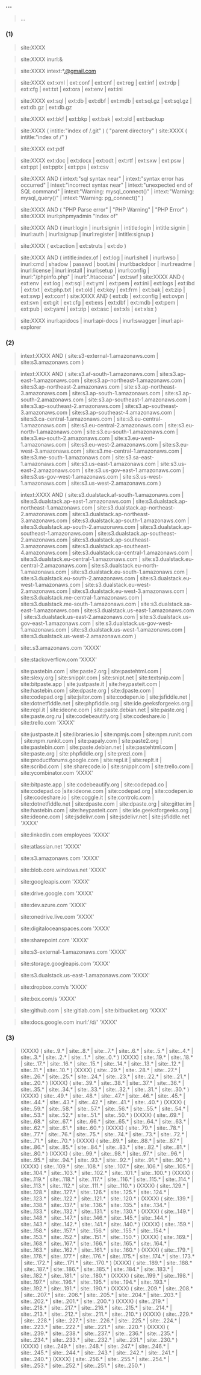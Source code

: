 ### ...

> ...

### (1)

> site:XXXX  

> site:XXXX  inurl:&

> site:XXXX  intext:*.@gmail.com

> site:XXXX  ext:xml | ext:conf | ext:cnf | ext:reg | ext:inf | ext:rdp | ext:cfg | ext:txt | ext:ora | ext:env | ext:ini

> site:XXXX  ext:sql | ext:db | ext:dbf | ext:mdb | ext:sql.gz | ext:sql.gz | ext:db.gz | ext:db.gz

> site:XXXX  ext:bkf | ext:bkp | ext:bak | ext:old | ext:backup

> site:XXXX  ( intitle:"index of /.git" ) ( "parent directory" )
> site:XXXX  ( intitle:"index of /" )

> site:XXXX  ext:pdf

> site:XXXX  ext:doc | ext:docx | ext:odt | ext:rtf | ext:sxw | ext:psw | ext:ppt | ext:pptx | ext:pps | ext:csv

> site:XXXX  AND ( intext:"sql syntax near" | intext:"syntax error has occurred" | intext:"incorrect syntax near" | intext:"unexpected end of SQL command" | intext:"Warning: mysql_connect()" | intext:"Warning: mysql_query()" | intext:"Warning: pg_connect()" )

> site:XXXX  AND ( "PHP Parse error" | "PHP Warning" | "PHP Error" )
> site:XXXX  inurl:phpmyadmin "Index of" 

> site:XXXX  AND ( inurl:login | inurl:signin | intitle:login | intitle:signin | inurl:auth | inurl:signup | inurl:register | intitle:signup )

> site:XXXX  ( ext:action | ext:struts | ext:do )

> site:XXXX  AND ( intitle:index.of | ext:log | inurl:shell | inurl:wso | inurl:cmd | shadow | passwd | boot.ini | inurl:backdoor | inurl:readme | inurl:license | inurl:install | inurl:setup | inurl:config | inurl:"/phpinfo.php" | inurl:".htaccess" | ext:swf )
> site:XXXX  AND ( ext:env | ext:log | ext:sql | ext:yml | ext:pem | ext:ini | ext:logs | ext:ibd | ext:txt | ext:php.txt | ext:old | ext:key | ext:frm | ext:bak | ext:zip | ext:swp | ext:conf )
> site:XXXX  AND ( ext:db | ext:config | ext:ovpn | ext:svn | ext:git | ext:cfg | ext:exs | ext:dbf | ext:mdb | ext:pem | ext:pub | ext:yaml | ext:zip | ext:asc | ext:xls | ext:xlsx )

> site:XXXX  inurl:apidocs | inurl:api-docs | inurl:swagger | inurl:api-explorer

### (2)

> intext:XXXX AND ( site:s3-external-1.amazonaws.com | site:s3.amazonaws.com )

> intext:XXXX AND ( site:s3.af-south-1.amazonaws.com | site:s3.ap-east-1.amazonaws.com | site:s3.ap-northeast-1.amazonaws.com | site:s3.ap-northeast-2.amazonaws.com | site:s3.ap-northeast-3.amazonaws.com | site:s3.ap-south-1.amazonaws.com | site:s3.ap-south-2.amazonaws.com | site:s3.ap-southeast-1.amazonaws.com | site:s3.ap-southeast-2.amazonaws.com | site:s3.ap-southeast-3.amazonaws.com | site:s3.ap-southeast-4.amazonaws.com | site:s3.ca-central-1.amazonaws.com | site:s3.eu-central-1.amazonaws.com | site:s3.eu-central-2.amazonaws.com | site:s3.eu-north-1.amazonaws.com | site:s3.eu-south-1.amazonaws.com | site:s3.eu-south-2.amazonaws.com | site:s3.eu-west-1.amazonaws.com | site:s3.eu-west-2.amazonaws.com | site:s3.eu-west-3.amazonaws.com | site:s3.me-central-1.amazonaws.com | site:s3.me-south-1.amazonaws.com | site:s3.sa-east-1.amazonaws.com | site:s3.us-east-1.amazonaws.com | site:s3.us-east-2.amazonaws.com | site:s3.us-gov-east-1.amazonaws.com | site:s3.us-gov-west-1.amazonaws.com | site:s3.us-west-1.amazonaws.com | site:s3.us-west-2.amazonaws.com )

> intext:XXXX AND ( site:s3.dualstack.af-south-1.amazonaws.com | site:s3.dualstack.ap-east-1.amazonaws.com | site:s3.dualstack.ap-northeast-1.amazonaws.com | site:s3.dualstack.ap-northeast-2.amazonaws.com | site:s3.dualstack.ap-northeast-3.amazonaws.com | site:s3.dualstack.ap-south-1.amazonaws.com | site:s3.dualstack.ap-south-2.amazonaws.com | site:s3.dualstack.ap-southeast-1.amazonaws.com | site:s3.dualstack.ap-southeast-2.amazonaws.com | site:s3.dualstack.ap-southeast-3.amazonaws.com | site:s3.dualstack.ap-southeast-4.amazonaws.com | site:s3.dualstack.ca-central-1.amazonaws.com | site:s3.dualstack.eu-central-1.amazonaws.com | site:s3.dualstack.eu-central-2.amazonaws.com | site:s3.dualstack.eu-north-1.amazonaws.com | site:s3.dualstack.eu-south-1.amazonaws.com | site:s3.dualstack.eu-south-2.amazonaws.com | site:s3.dualstack.eu-west-1.amazonaws.com | site:s3.dualstack.eu-west-2.amazonaws.com | site:s3.dualstack.eu-west-3.amazonaws.com | site:s3.dualstack.me-central-1.amazonaws.com | site:s3.dualstack.me-south-1.amazonaws.com | site:s3.dualstack.sa-east-1.amazonaws.com | site:s3.dualstack.us-east-1.amazonaws.com | site:s3.dualstack.us-east-2.amazonaws.com | site:s3.dualstack.us-gov-east-1.amazonaws.com | site:s3.dualstack.us-gov-west-1.amazonaws.com | site:s3.dualstack.us-west-1.amazonaws.com | site:s3.dualstack.us-west-2.amazonaws.com )

> site:.s3.amazonaws.com 'XXXX'

> site:stackoverflow.com 'XXXX'

> site:pastebin.com | site:paste2.org | site:pastehtml.com | site:slexy.org | site:snipplr.com | site:snipt.net | site:textsnip.com | site:bitpaste.app | site:justpaste.it | site:heypasteit.com | site:hastebin.com | site:dpaste.org | site:dpaste.com | site:codepad.org | site:jsitor.com | site:codepen.io | site:jsfiddle.net | site:dotnetfiddle.net | site:phpfiddle.org | site:ide.geeksforgeeks.org | site:repl.it | site:ideone.com | site:paste.debian.net | site:paste.org | site:paste.org.ru | site:codebeautify.org  | site:codeshare.io | site:trello.com 'XXXX'

> site:justpaste.it | site:libraries.io | site:npmjs.com | site:npm.runit.com | site:npm.runkit.com | site:papaly.com | site:paste2.org | site:pastebin.com | site:paste.debian.net | site:pastehtml.com | site:paste.org | site:phpfiddle.org | site:prezi.com | site:productforums.google.com | site:repl.it | site:replt.it | site:scribd.com | site:sharecode.io | site:snipplr.com | site:trello.com | site:ycombinator.com 'XXXX'

> site:bitpaste.app | site:codebeautify.org | site:codepad.co | site:codepad.co |site:ideone.com | site:codepad.org | site:codepen.io | site:codeshare.io | site:coggle.it | site:controlc.com | site:dotnetfiddle.net | site:dpaste.com | site:dpaste.org | site:gitter.im | site:hastebin.com | site:heypasteit.com | site:ide.geeksforgeeks.org | site:ideone.com | site:jsdelivr.com | site:jsdelivr.net | site:jsfiddle.net 'XXXX'

> site:linkedin.com employees 'XXXX'

> site:atlassian.net 'XXXX'

> site:s3.amazonaws.com 'XXXX'

> site:blob.core.windows.net 'XXXX'

> site:googleapis.com 'XXXX'

> site:drive.google.com 'XXXX'

> site:dev.azure.com 'XXXX'

> site:onedrive.live.com 'XXXX'

> site:digitaloceanspaces.com 'XXXX'

> site:sharepoint.com 'XXXX'

> site:s3-external-1.amazonaws.com 'XXXX'

> site:storage.googleapis.com 'XXXX'

> site:s3.dualstack.us-east-1.amazonaws.com 'XXXX'

> site:dropbox.com/s 'XXXX'

> site:box.com/s 'XXXX'

> site:github.com | site:gitlab.com | site:bitbucket.org 'XXXX'

> site:docs.google.com inurl:'/d/' 'XXXX'

### (3)

> (XXXX) ( site:*.*.9.* | site:*.*.8.* | site:*.*.7.* | site:*.*.6.* | site:*.*.5.* | site:*.*.4.* | site:*.*.3.* | site:*.*.2.* | site:*.*.1.* | site:*.*.0.* )
> (XXXX) ( site:*.*.19.* | site:*.*.18.* | site:*.*.17.* | site:*.*.16.* | site:*.*.15.* | site:*.*.14.* | site:*.*.13.* | site:*.*.12.* | site:*.*.11.* | site:*.*.10.* )
> (XXXX) ( site:*.*.29.* | site:*.*.28.* | site:*.*.27.* | site:*.*.26.* | site:*.*.25.* | site:*.*.24.* | site:*.*.23.* | site:*.*.22.* | site:*.*.21.* | site:*.*.20.* )
> (XXXX) ( site:*.*.39.* | site:*.*.38.* | site:*.*.37.* | site:*.*.36.* | site:*.*.35.* | site:*.*.34.* | site:*.*.33.* | site:*.*.32.* | site:*.*.31.* | site:*.*.30.* )
> (XXXX) ( site:*.*.49.* | site:*.*.48.* | site:*.*.47.* | site:*.*.46.* | site:*.*.45.* | site:*.*.44.* | site:*.*.43.* | site:*.*.42.* | site:*.*.41.* | site:*.*.40.* )
> (XXXX) ( site:*.*.59.* | site:*.*.58.* | site:*.*.57.* | site:*.*.56.* | site:*.*.55.* | site:*.*.54.* | site:*.*.53.* | site:*.*.52.* | site:*.*.51.* | site:*.*.50.* )
> (XXXX) ( site:*.*.69.* | site:*.*.68.* | site:*.*.67.* | site:*.*.66.* | site:*.*.65.* | site:*.*.64.* | site:*.*.63.* | site:*.*.62.* | site:*.*.61.* | site:*.*.60.* )
> (XXXX) ( site:*.*.79.* | site:*.*.78.* | site:*.*.77.* | site:*.*.76.* | site:*.*.75.* | site:*.*.74.* | site:*.*.73.* | site:*.*.72.* | site:*.*.71.* | site:*.*.70.* )
> (XXXX) ( site:*.*.89.* | site:*.*.88.* | site:*.*.87.* | site:*.*.86.* | site:*.*.85.* | site:*.*.84.* | site:*.*.83.* | site:*.*.82.* | site:*.*.81.* | site:*.*.80.* )
> (XXXX) ( site:*.*.99.* | site:*.*.98.* | site:*.*.97.* | site:*.*.96.* | site:*.*.95.* | site:*.*.94.* | site:*.*.93.* | site:*.*.92.* | site:*.*.91.* | site:*.*.90.* )
> (XXXX) ( site:*.*.109.* | site:*.*.108.* | site:*.*.107.* | site:*.*.106.* | site:*.*.105.* | site:*.*.104.* | site:*.*.103.* | site:*.*.102.* | site:*.*.101.* | site:*.*.100.* )
> (XXXX) ( site:*.*.119.* | site:*.*.118.* | site:*.*.117.* | site:*.*.116.* | site:*.*.115.* | site:*.*.114.* | site:*.*.113.* | site:*.*.112.* | site:*.*.111.* | site:*.*.110.* )
> (XXXX) ( site:*.*.129.* | site:*.*.128.* | site:*.*.127.* | site:*.*.126.* | site:*.*.125.* | site:*.*.124.* | site:*.*.123.* | site:*.*.122.* | site:*.*.121.* | site:*.*.120.* )
> (XXXX) ( site:*.*.139.* | site:*.*.138.* | site:*.*.137.* | site:*.*.136.* | site:*.*.135.* | site:*.*.134.* | site:*.*.133.* | site:*.*.132.* | site:*.*.131.* | site:*.*.130.* )
> (XXXX) ( site:*.*.149.* | site:*.*.148.* | site:*.*.147.* | site:*.*.146.* | site:*.*.145.* | site:*.*.144.* | site:*.*.143.* | site:*.*.142.* | site:*.*.141.* | site:*.*.140.* )
> (XXXX) ( site:*.*.159.* | site:*.*.158.* | site:*.*.157.* | site:*.*.156.* | site:*.*.155.* | site:*.*.154.* | site:*.*.153.* | site:*.*.152.* | site:*.*.151.* | site:*.*.150.* )
> (XXXX) ( site:*.*.169.* | site:*.*.168.* | site:*.*.167.* | site:*.*.166.* | site:*.*.165.* | site:*.*.164.* | site:*.*.163.* | site:*.*.162.* | site:*.*.161.* | site:*.*.160.* )
> (XXXX) ( site:*.*.179.* | site:*.*.178.* | site:*.*.177.* | site:*.*.176.* | site:*.*.175.* | site:*.*.174.* | site:*.*.173.* | site:*.*.172.* | site:*.*.171.* | site:*.*.170.* )
> (XXXX) ( site:*.*.189.* | site:*.*.188.* | site:*.*.187.* | site:*.*.186.* | site:*.*.185.* | site:*.*.184.* | site:*.*.183.* | site:*.*.182.* | site:*.*.181.* | site:*.*.180.* )
> (XXXX) ( site:*.*.199.* | site:*.*.198.* | site:*.*.197.* | site:*.*.196.* | site:*.*.195.* | site:*.*.194.* | site:*.*.193.* | site:*.*.192.* | site:*.*.191.* | site:*.*.190.* )
> (XXXX) ( site:*.*.209.* | site:*.*.208.* | site:*.*.207.* | site:*.*.206.* | site:*.*.205.* | site:*.*.204.* | site:*.*.203.* | site:*.*.202.* | site:*.*.201.* | site:*.*.200.* )
> (XXXX) ( site:*.*.219.* | site:*.*.218.* | site:*.*.217.* | site:*.*.216.* | site:*.*.215.* | site:*.*.214.* | site:*.*.213.* | site:*.*.212.* | site:*.*.211.* | site:*.*.210.* )
> (XXXX) ( site:*.*.229.* | site:*.*.228.* | site:*.*.227.* | site:*.*.226.* | site:*.*.225.* | site:*.*.224.* | site:*.*.223.* | site:*.*.222.* | site:*.*.221.* | site:*.*.220.* )
> (XXXX) ( site:*.*.239.* | site:*.*.238.* | site:*.*.237.* | site:*.*.236.* | site:*.*.235.* | site:*.*.234.* | site:*.*.233.* | site:*.*.232.* | site:*.*.231.* | site:*.*.230.* )
> (XXXX) ( site:*.*.249.* | site:*.*.248.* | site:*.*.247.* | site:*.*.246.* | site:*.*.245.* | site:*.*.244.* | site:*.*.243.* | site:*.*.242.* | site:*.*.241.* | site:*.*.240.* )
> (XXXX) ( site:*.*.256.* | site:*.*.255.* | site:*.*.254.* | site:*.*.253.* | site:*.*.252.* | site:*.*.251.* | site:*.*.250.* )

